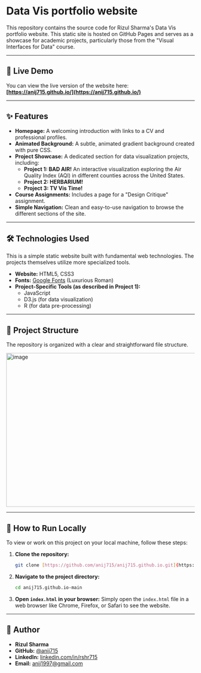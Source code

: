 # Data Vis portfolio website

This repository contains the source code for Rizul Sharma's Data Vis portfolio website. This static site is hosted on GitHub Pages and serves as a showcase for academic projects, particularly those from the "Visual Interfaces for Data" course.

---

## 🚀 Live Demo

You can view the live version of the website here: **[https://anij715.github.io/](https://anij715.github.io/)**

---

## ✨ Features

* **Homepage:** A welcoming introduction with links to a CV and professional profiles.
* **Animated Background:** A subtle, animated gradient background created with pure CSS.
* **Project Showcase:** A dedicated section for data visualization projects, including:
    * **Project 1: BAD AIR!** An interactive visualization exploring the Air Quality Index (AQI) in different counties across the United States.
    * **Project 2: HERBARIUM!**
    * **Project 3: TV Vis Time!**
* **Course Assignments:** Includes a page for a "Design Critique" assignment.
* **Simple Navigation:** Clean and easy-to-use navigation to browse the different sections of the site.

---

## 🛠️ Technologies Used

This is a simple static website built with fundamental web technologies. The projects themselves utilize more specialized tools.

* **Website:** HTML5, CSS3
* **Fonts:** [Google Fonts](https://fonts.google.com/) (Luxurious Roman)
* **Project-Specific Tools (as described in Project 1):**
    * JavaScript
    * D3.js (for data visualization)
    * R (for data pre-processing)

---

## 📂 Project Structure

The repository is organized with a clear and straightforward file structure.

<img width="658" height="411" alt="image" src="https://github.com/user-attachments/assets/5efe6774-746d-4a42-930b-5ffa1ef731a2" />

---

## 🔧 How to Run Locally

To view or work on this project on your local machine, follow these steps:

1.  **Clone the repository:**
    ```bash
    git clone [https://github.com/anij715/anij715.github.io.git](https://github.com/anij715/anij715.github.io.git)
    ```
2.  **Navigate to the project directory:**
    ```bash
    cd anij715.github.io-main
    ```
3.  **Open `index.html` in your browser:**
    Simply open the `index.html` file in a web browser like Chrome, Firefox, or Safari to see the website.

---

## 👤 Author

* **Rizul Sharma**
* **GitHub:** [@anij715](https://github.com/anij715)
* **LinkedIn:** [linkedin.com/in/rshr715](https://www.linkedin.com/in/rshr715/)
* **Email:** [anij1997@gmail.com](mailto:anij1997@gmail.com)
